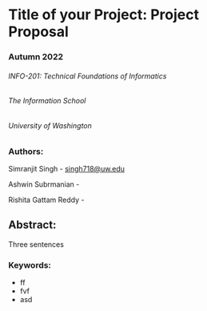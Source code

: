 # Title of your Project: Project Proposal

### Autumn 2022

###### INFO-201: Technical Foundations of Informatics

###### The Information School

###### University of Washington


### Authors:

Simranjit Singh - singh718@uw.edu

Ashwin Subrmanian -

Rishita Gattam Reddy -

## Abstract:

  Three sentences

### Keywords:

  - ff
  - fvf
  - asd
